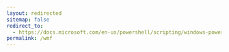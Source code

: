 ```yaml
---
layout: redirected
sitemap: false
redirect_to:
  - https://docs.microsoft.com/en-us/powershell/scripting/windows-powershell/wmf/overview
permalink: /wmf
---
```

